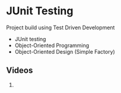 # JUnit Testing

Project build using Test Driven Development
* JUnit testing
* Object-Oriented Programming
* Object-Oriented Design (Simple Factory)

## Videos
1. []()
